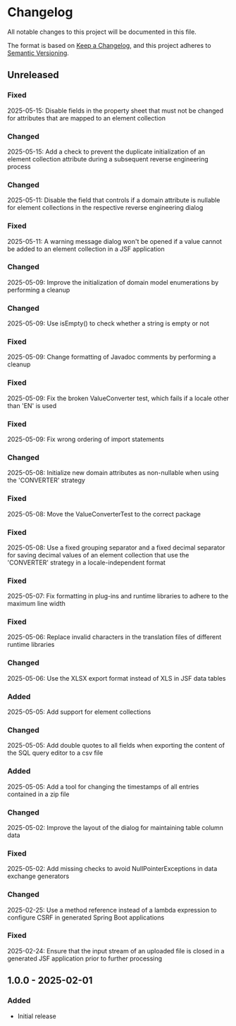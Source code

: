 # Changelog

All notable changes to this project will be documented in this file.

The format is based on [Keep a Changelog](https://keepachangelog.com/en/1.1.0/),
and this project adheres to [Semantic Versioning](https://semver.org/spec/v2.0.0.html).

## Unreleased
### Fixed
2025-05-15: Disable fields in the property sheet that must not be changed for attributes that are mapped to an element collection
### Changed
2025-05-15: Add a check to prevent the duplicate initialization of an element collection attribute during a subsequent reverse
            engineering process
### Changed
2025-05-11: Disable the field that controls if a domain attribute is nullable for element collections in the respective reverse
            engineering dialog
### Fixed
2025-05-11: A warning message dialog won't be opened if a value cannot be added to an element collection in a JSF application
### Changed
2025-05-09: Improve the initialization of domain model enumerations by performing a cleanup
### Changed
2025-05-09: Use isEmpty() to check whether a string is empty or not
### Fixed
2025-05-09: Change formatting of Javadoc comments by performing a cleanup
### Fixed
2025-05-09: Fix the broken ValueConverter test, which fails if a locale other than 'EN' is used
### Fixed
2025-05-09: Fix wrong ordering of import statements
### Changed
2025-05-08: Initialize new domain attributes as non-nullable when using the 'CONVERTER' strategy
### Fixed
2025-05-08: Move the ValueConverterTest to the correct package
### Fixed
2025-05-08: Use a fixed grouping separator and a fixed decimal separator for saving decimal values of an element collection that
            use the 'CONVERTER' strategy in a locale-independent format
### Fixed
2025-05-07: Fix formatting in plug-ins and runtime libraries to adhere to the maximum line width
### Fixed
2025-05-06: Replace invalid characters in the translation files of different runtime libraries
### Changed
2025-05-06: Use the XLSX export format instead of XLS in JSF data tables
### Added
2025-05-05: Add support for element collections
### Changed
2025-05-05: Add double quotes to all fields when exporting the content of the SQL query editor to a csv file
### Added
2025-05-05: Add a tool for changing the timestamps of all entries contained in a zip file
### Changed
2025-05-02: Improve the layout of the dialog for maintaining table column data
### Fixed
2025-05-02: Add missing checks to avoid NullPointerExceptions in data exchange generators
### Changed
2025-02-25: Use a method reference instead of a lambda expression to configure CSRF in generated Spring Boot applications
### Fixed
2025-02-24: Ensure that the input stream of an uploaded file is closed in a generated JSF application prior to further processing

## 1.0.0 - 2025-02-01
### Added
- Initial release

